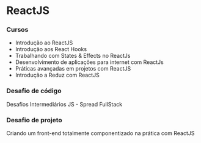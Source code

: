 # ReactJS

### Cursos
 * Introdução ao ReactJS
 * Introdução aos React Hooks
 * Trabalhando com States & Effects no ReactJs
 * Desenvolvimento de aplicações para internet com ReactJs
 * Práticas avançadas em projetos com ReactJS
 * Introdução a Reduz com ReactJS

### Desafio de código
Desafios Intermediários JS - Spread FullStack

### Desafio de projeto
Criando um front-end totalmente componentizado na prática com ReactJS